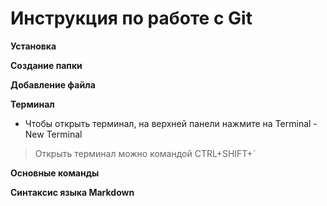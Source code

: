 # Инструкция по работе с Git

**Установка**

**Создание папки**

**Добавление файла**

**Терминал**

* Чтобы открыть терминал, на верхней панели нажмите на Terminal - New Terminal

>Открыть терминал можно командой CTRL+SHIFT+`


**Основные команды**

**Синтаксис языка Markdown**